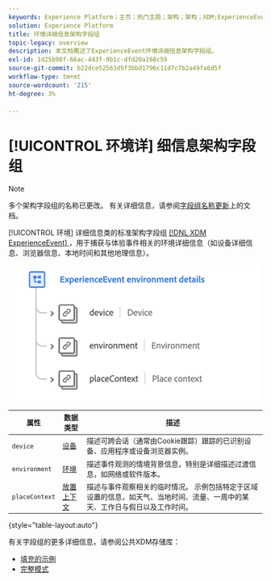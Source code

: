 ```yaml
---
keywords: Experience Platform；主页；热门主题；架构；架构；XDM;ExperienceEvent；字段；架构；架构；架构设计；字段组；字段组；环境；环境详细信息；
solution: Experience Platform
title: 环境详细信息架构字段组
topic-legacy: overview
description: 本文档概述了ExperienceEvent环境详细信息架构字段组。
exl-id: 1d25b98f-66ac-443f-9b1c-dfd20a168c59
source-git-commit: b22dce52563d5f3bbd1796c11d7c7b2a49fa6d5f
workflow-type: tm+mt
source-wordcount: '215'
ht-degree: 3%

---
```



# [!UICONTROL 环境详] 细信息架构字段组

>[!NOTE]
>
>多个架构字段组的名称已更改。 有关详细信息，请参阅[字段组名称更新](../name-updates.md)上的文档。

[!UICONTROL 环境] 详细信息类的标准架构字段组 [[!DNL XDM ExperienceEvent] ](../../classes/experienceevent.md) ，用于捕获与体验事件相关的环境详细信息（如设备详细信息、浏览器信息、本地时间和其他地理信息）。

<img src="../../images/field-groups/environment-details.png" width="500" /><br />

| 属性 | 数据类型 | 描述 |
| --- | --- | --- |
| `device` | [设备](../../data-types/device.md) | 描述可跨会话（通常由Cookie跟踪）跟踪的已识别设备、应用程序或设备浏览器实例。 |
| `environment` | [环境](../../data-types/environment.md) | 描述事件观测的情境背景信息，特别是详细描述过渡信息，如网络或软件版本。 |
| `placeContext` | [放置上下文](../../data-types/place-context.md) | 描述与事件观察相关的临时情况。 示例包括特定于区域设置的信息，如天气、当地时间、流量、一周中的某天、工作日与假日以及工作时间。 |

{style=&quot;table-layout:auto&quot;}

有关字段组的更多详细信息，请参阅公共XDM存储库：

* [填充的示例](https://github.com/adobe/xdm/blob/master/components/mixins/experience-event/experienceevent-environment-details.example.1.json)
* [完整模式](https://github.com/adobe/xdm/blob/master/components/mixins/experience-event/experienceevent-environment-details.schema.json)
